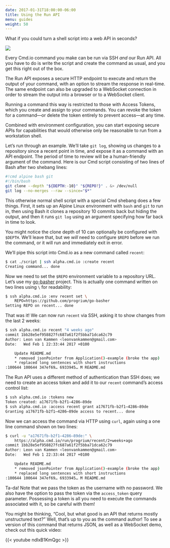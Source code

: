 ```yaml
---
date: 2017-01-31T18:00:00-06:00
title: Using the Run API
menu: guides
weight: 50
---
```


What if you could turn a shell script into a web API in seconds?

<img src="https://cdn-images-1.medium.com/max/800/1*ITLxMPLRoXrEBsd_VxHw8w.gif" />

Every Cmd.io command you make can be run via SSH *and* our Run API. All you have to do is write the script and create the command as usual, and you get this right out of the box.

The Run API exposes a secure HTTP endpoint to execute and return the output of your command, with an option to stream the response in real-time. The same endpoint can also be upgraded to a WebSocket connection in order to stream the output into a browser or to a WebSocket client.

Running a command this way is restricted to those with Access Tokens, which you create and assign to your commands. You can revoke the token for a command&mdash;or delete the token entirely to prevent access&mdash;at any time.

Combined with environment configuration, you can start exposing secure APIs for capabilities that would otherwise only be reasonable to run from a workstation shell.

Let’s run through an example. We’ll take `git log`, showing us changes to a repository since a recent point in time, and expose it as a command with an API endpoint. The period of time to review will be a human-friendly argument of the command. Here is our Cmd script consisting of two lines of Bash after two shebang lines:

```sh
#!cmd alpine bash git
#!/bin/bash
git clone --depth "${DEPTH:-10}" "${REPO?}" . &> /dev/null
git log --no-merges --raw --since="$*"
```

This otherwise normal shell script with a special Cmd shebang does a few things. First, it sets up an Alpine Linux environment with `bash` and `git` to run in, then using Bash it clones a repository 10 commits back but hiding the output, and then it runs `git log` using an argument specifying how far back in time to look.

You might notice the clone depth of 10 can optionally be configured with `$DEPTH`. We’ll leave that, but we *will* need to configure `$REPO` before we run the command, or it will run and immediately exit in error.

We’ll pipe this script into Cmd.io as a new command called `recent`:

```sh
$ cat ./script | ssh alpha.cmd.io :create recent
Creating command... done
```

Now we need to set the `$REPO` environment variable to a repository URL. Let’s use my [go-basher](https://github.com/progrium/go-basher) project. This is actually one command written on two lines using `\` for readability:

```sh
$ ssh alpha.cmd.io :env recent set \
    REPO=https://github.com/progrium/go-basher
Setting REPO on recent... done
```

That was it! We can now run `recent` via SSH, asking it to show changes from the last 2 weeks:

```sh
$ ssh alpha.cmd.io recent "4 weeks ago"
commit 1bb28e5ef958827fc687a61f2f5bba71dca62c79
Author: Leon van Kammen <leonvankammen@gmail.com>
Date:   Wed Feb 1 22:33:44 2017 +0100

    Update README.md
    * removed jsonPointer from Application()-example (broke the app)
    * replaced long sentences with short instructions
:100644 100644 347ef69… 6933945… M README.md
```

The Run API uses a different method of authentication than SSH does; we need to create an access token and add it to our `recent` command’s access control list:

```sh
$ ssh alpha.cmd.io :tokens new
Token created: a17671fb-b2f1–4286–89de
$ ssh alpha.cmd.io :access recent grant a17671fb-b2f1–4286–89de
Granting a17671fb-b2f1–4286–89de access to recent... done
```

Now we can access the command via HTTP using `curl`, again using a one line command shown on two lines:

```sh
$ curl -u "a17671fb-b2f1–4286–89de:" \
    https://alpha.cmd.io/run/progrium/recent/2+weeks+ago
commit 1bb28e5ef958827fc687a61f2f5bba71dca62c79
Author: Leon van Kammen <leonvankammen@gmail.com>
Date:   Wed Feb 1 22:33:44 2017 +0100

    Update README.md
    * removed jsonPointer from Application()-example (broke the app)
    * replaced long sentences with short instructions
:100644 100644 347ef69… 6933945… M README.md
```

Ta-da! Note that we pass the token as the username with no password. We also have the option to pass the token via the `access_token` query parameter. Possessing a token is all you need to execute the commands associated with it, so be careful with them!

You might be thinking, “Cool, but what good is an API that returns mostly unstructured text?” Well, that’s up to you as the command author! To see a version of this command that returns JSON, as well as a WebSocket demo, check out this quick video:

{{< youtube ndlxB1KmQgc >}}

